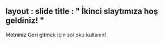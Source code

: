 layout : slide 
title : " İkinci slaytımıza hoş geldiniz! "
---
Metniniz 
Geri gitmek için sol oku kullanın!
